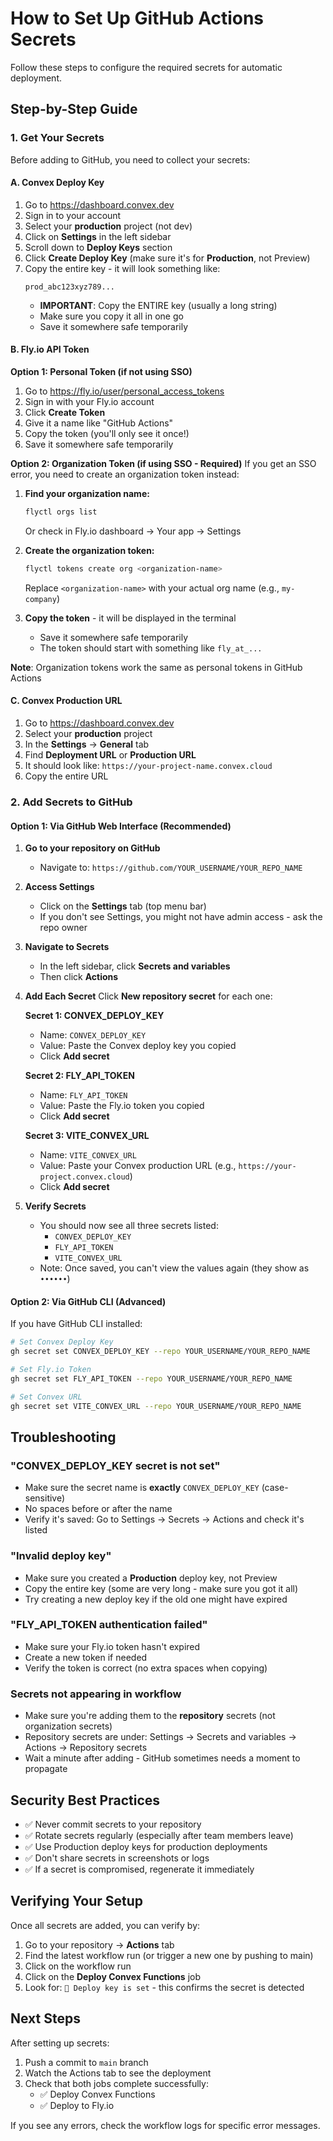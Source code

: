 # How to Set Up GitHub Actions Secrets

Follow these steps to configure the required secrets for automatic deployment.

## Step-by-Step Guide

### 1. Get Your Secrets

Before adding to GitHub, you need to collect your secrets:

#### A. Convex Deploy Key
1. Go to https://dashboard.convex.dev
2. Sign in to your account
3. Select your **production** project (not dev)
4. Click on **Settings** in the left sidebar
5. Scroll down to **Deploy Keys** section
6. Click **Create Deploy Key** (make sure it's for **Production**, not Preview)
7. Copy the entire key - it will look something like:
   ```
   prod_abc123xyz789...
   ```
   - **IMPORTANT**: Copy the ENTIRE key (usually a long string)
   - Make sure you copy it all in one go
   - Save it somewhere safe temporarily

#### B. Fly.io API Token

**Option 1: Personal Token (if not using SSO)**
1. Go to https://fly.io/user/personal_access_tokens
2. Sign in with your Fly.io account
3. Click **Create Token**
4. Give it a name like "GitHub Actions"
5. Copy the token (you'll only see it once!)
6. Save it somewhere safe temporarily

**Option 2: Organization Token (if using SSO - Required)**
If you get an SSO error, you need to create an organization token instead:

1. **Find your organization name:**
   ```bash
   flyctl orgs list
   ```
   Or check in Fly.io dashboard → Your app → Settings

2. **Create the organization token:**
   ```bash
   flyctl tokens create org <organization-name>
   ```
   Replace `<organization-name>` with your actual org name (e.g., `my-company`)
   
3. **Copy the token** - it will be displayed in the terminal
   - Save it somewhere safe temporarily
   - The token should start with something like `fly_at_...`

**Note**: Organization tokens work the same as personal tokens in GitHub Actions

#### C. Convex Production URL
1. Go to https://dashboard.convex.dev
2. Select your **production** project
3. In the **Settings** → **General** tab
4. Find **Deployment URL** or **Production URL**
5. It should look like: `https://your-project-name.convex.cloud`
6. Copy the entire URL

### 2. Add Secrets to GitHub

#### Option 1: Via GitHub Web Interface (Recommended)

1. **Go to your repository on GitHub**
   - Navigate to: `https://github.com/YOUR_USERNAME/YOUR_REPO_NAME`

2. **Access Settings**
   - Click on the **Settings** tab (top menu bar)
   - If you don't see Settings, you might not have admin access - ask the repo owner

3. **Navigate to Secrets**
   - In the left sidebar, click **Secrets and variables**
   - Then click **Actions**

4. **Add Each Secret**
   Click **New repository secret** for each one:

   **Secret 1: CONVEX_DEPLOY_KEY**
   - Name: `CONVEX_DEPLOY_KEY`
   - Value: Paste the Convex deploy key you copied
   - Click **Add secret**

   **Secret 2: FLY_API_TOKEN**
   - Name: `FLY_API_TOKEN`
   - Value: Paste the Fly.io token you copied
   - Click **Add secret**

   **Secret 3: VITE_CONVEX_URL**
   - Name: `VITE_CONVEX_URL`
   - Value: Paste your Convex production URL (e.g., `https://your-project.convex.cloud`)
   - Click **Add secret**

5. **Verify Secrets**
   - You should now see all three secrets listed:
     - `CONVEX_DEPLOY_KEY`
     - `FLY_API_TOKEN`
     - `VITE_CONVEX_URL`
   - Note: Once saved, you can't view the values again (they show as `••••••`)

#### Option 2: Via GitHub CLI (Advanced)

If you have GitHub CLI installed:

```bash
# Set Convex Deploy Key
gh secret set CONVEX_DEPLOY_KEY --repo YOUR_USERNAME/YOUR_REPO_NAME

# Set Fly.io Token
gh secret set FLY_API_TOKEN --repo YOUR_USERNAME/YOUR_REPO_NAME

# Set Convex URL
gh secret set VITE_CONVEX_URL --repo YOUR_USERNAME/YOUR_REPO_NAME
```

## Troubleshooting

### "CONVEX_DEPLOY_KEY secret is not set"
- Make sure the secret name is **exactly** `CONVEX_DEPLOY_KEY` (case-sensitive)
- No spaces before or after the name
- Verify it's saved: Go to Settings → Secrets → Actions and check it's listed

### "Invalid deploy key"
- Make sure you created a **Production** deploy key, not Preview
- Copy the entire key (some are very long - make sure you got it all)
- Try creating a new deploy key if the old one might have expired

### "FLY_API_TOKEN authentication failed"
- Make sure your Fly.io token hasn't expired
- Create a new token if needed
- Verify the token is correct (no extra spaces when copying)

### Secrets not appearing in workflow
- Make sure you're adding them to the **repository** secrets (not organization secrets)
- Repository secrets are under: Settings → Secrets and variables → Actions → Repository secrets
- Wait a minute after adding - GitHub sometimes needs a moment to propagate

## Security Best Practices

- ✅ Never commit secrets to your repository
- ✅ Rotate secrets regularly (especially after team members leave)
- ✅ Use Production deploy keys for production deployments
- ✅ Don't share secrets in screenshots or logs
- ✅ If a secret is compromised, regenerate it immediately

## Verifying Your Setup

Once all secrets are added, you can verify by:

1. Go to your repository → **Actions** tab
2. Find the latest workflow run (or trigger a new one by pushing to main)
3. Click on the workflow run
4. Click on the **Deploy Convex Functions** job
5. Look for: `🔑 Deploy key is set` - this confirms the secret is detected

## Next Steps

After setting up secrets:
1. Push a commit to `main` branch
2. Watch the Actions tab to see the deployment
3. Check that both jobs complete successfully:
   - ✅ Deploy Convex Functions
   - ✅ Deploy to Fly.io

If you see any errors, check the workflow logs for specific error messages.


